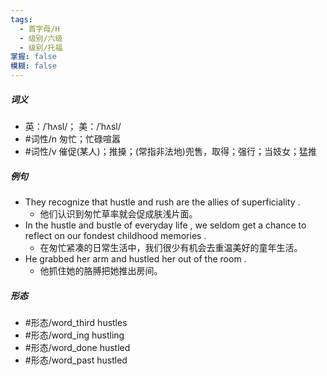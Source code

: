 ```yaml
---
tags:
  - 首字母/H
  - 级别/六级
  - 级别/托福
掌握: false
模糊: false
---
```

##### 词义
- 英：/ˈhʌsl/； 美：/ˈhʌsl/
- #词性/n  匆忙；忙碌喧嚣
- #词性/v  催促(某人)；推搡；(常指非法地)兜售，取得；强行；当妓女；猛推
##### 例句
- They recognize that hustle and rush are the allies of superficiality .
	- 他们认识到匆忙草率就会促成肤浅片面。
- In the hustle and bustle of everyday life , we seldom get a chance to reflect on our fondest childhood memories .
	- 在匆忙紧凑的日常生活中，我们很少有机会去重温美好的童年生活。
- He grabbed her arm and hustled her out of the room .
	- 他抓住她的胳膊把她推出房间。
##### 形态
- #形态/word_third hustles
- #形态/word_ing hustling
- #形态/word_done hustled
- #形态/word_past hustled

